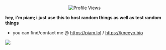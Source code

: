 <p align="center"> <img src="https://komarev.com/ghpvc/?username=peeyum" alt="Profile Views" /> </p>  


  **hey, i'm piam; i just use this to host random things as well as test random things**
  - you can find/contact me @ https://piam.lol / https://kneeyo.bio
<a href="discord://-/users/314223343177826305">
    <img class="discord" src="[https://lanyard.cnrad.dev/api/314223343177826305?idleMessage=trolling the internet 24/7&bg=:#080808](https://lanyard.cnrad.dev/api/610140494697332766?idleMessage=not%20upto%20anything%20&bg=:#080808
)"></img>
</a>

